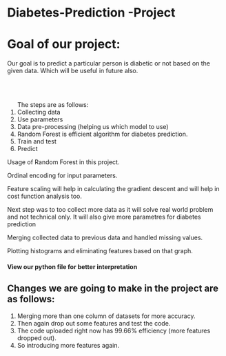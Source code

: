 # Diabetes-Prediction -Project
<h1>Goal of our project:</h1>
<p>Our goal is to predict a particular person is diabetic or not based on the given data.
Which will be useful in future also.</p>
<br><br>
<ol>The steps are as follows:
<li>Collecting data</li>
<li>Use parameters </li>
<li>Data pre-processing (helping us which model to use)</li>
<li>Random Forest is efficient algorithm for diabetes prediction.</li>
<li>Train and test</li>
<li>Predict</li></ol>
<p>Usage of Random Forest in this project.</p>
<p>Ordinal encoding for input parameters.</p>
<p>Feature scaling will help in calculating the gradient descent and will help in cost function analysis too.<p>
<p>Next step was to too collect more data as it will solve real world problem and not technical only. It will also give more parametres for diabetes prediction </p>
<p>Merging collected data to previous data and handled missing values.</p>
<p>Plotting histograms and eliminating features based on that graph.</p>

<h4>View our python file for better interpretation</h4>

<h2>Changes we are going to make in the project are as follows:</h2>
<ol>
  <li>Merging more than one column of datasets for more accuracy.</li>
  <li>Then again drop out some features and test the code.</li>
  <li>The code uploaded right now has 99.66% efficiency (more features dropped out).</li>
  <li>So introducing more features again.</li>
</ol>
